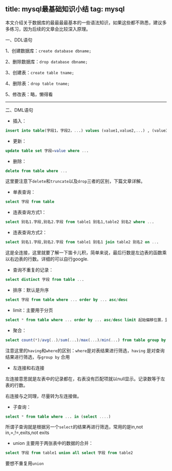 title: mysql最基础知识小结
tag: mysql
---

本文介绍关于数据库的最最最最基本的一些语法知识，如果这些都不熟悉，建议多多练习，因为后续的文章会比较深入原理。
<!-- more -->

一、DDL语句

1、创建数据库：`create database dbname;`

2、删除数据库：`drop database dbname;`

3、创建表：`create table tname;`

4、删除表：`drop table tname;`

5、修改表：略，懒得看

---


二、DML语句

- 插入：
```sql
insert into table(字段1，字段2，...) values (value1,value2,...) , (value3,value4,..)
```


- 更新：
```sql
update table set 字段=value where ...
```


- 删除：
```sql
delete from table where ...
```
这里要注意下`delete`和`truncate`以及`drop`三者的区别，下篇文章详解。

- 单表查询：
```sql
select 字段 from table
```


- 连表查询方式1：
```sql
select 别名1.字段,别名2.字段 from table1 别名1,table2 别名2 where ...
```


- 连表查询方式2：
```sql
select 别名1.字段,别名2.字段 from table1 别名1 join table2 别名2 on ...
```

这是全连接，这里就要了解一下笛卡儿积，简单来说，最后行数是左边表的函数乘以右边表的行数。详细的可以自行google.

- 查询不重复的记录：
```sql
select distinct 字段 from table ...
```


- 排序：默认是升序 
```sql
select 字段 from table where ... order by ... asc/desc
```


- limit：主要用于分页 
```sql
select * from table where ... order by ... asc/desc limit 起始偏移位置，显示条数
```


- 聚合：
```sql
select count(*)/avg(..)/sum(...)/max(...)/min(...) from table group by ... having ....
```
注意这里的`having`和`where`的区别：`where`是对表结果进行筛选，`having` 是对查询结果进行筛选，与`group by` 合用

- 左连接和右连接

左连接意思就是左表中的记录都在，右表没有匹配项就以null显示。记录数等于左表的行数。

右连接与之同理，尽量转为左连接做。


- 子查询：
```sql
select * from table where ... in (select ....)
```
所谓子查询就是根据另一个`select`的结果再进行筛选，常用的是in,not in,=,!=,exits,not exits


- union
主要用于两张表中的数据的合并：
```sql
select 字段 from table1 union all select 字段 from table2
```
要想不重复用`union`





